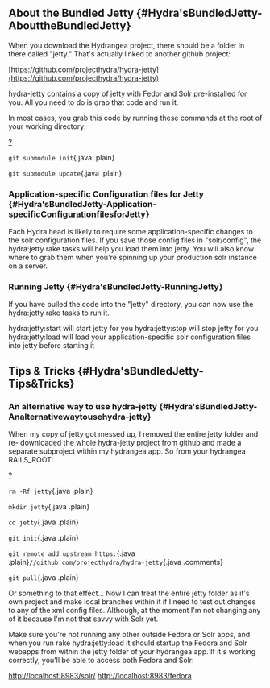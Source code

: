 ## About the Bundled Jetty {#Hydra'sBundledJetty-AbouttheBundledJetty}

When you download the Hydrangea project, there should be a folder in
 there called "jetty." That's actually linked to another github
 project:

[https://github.com/projecthydra/hydra-jetty](https://github.com/projecthydra/hydra-jetty)

hydra-jetty contains a copy of jetty with Fedor and Solr pre-installed for you. All you need to do is grab that code and run it.

In most cases, you grab this code by running these commands at the root of your working directory:

[?](#)

`git submodule init`{.java .plain}

`git submodule update`{.java .plain}

### Application-specific Configuration files for Jetty {#Hydra'sBundledJetty-Application-specificConfigurationfilesforJetty}

Each Hydra head is likely to require some application-specific changes to the solr configuration files. If you save those config files in "solr/config", the hydra:jetty rake tasks will help you load them into jetty. You will also know where to grab them when you're spinning up your production solr instance on a server.

### Running Jetty {#Hydra'sBundledJetty-RunningJetty}

If you have pulled the code into the "jetty" directory, you can now use the hydra:jetty rake tasks to run it.

hydra:jetty:start will start jetty for you
 hydra:jetty:stop will stop jetty for you
 hydra:jetty:load will load your application-specific solr configuration files into jetty before starting it

## Tips & Tricks {#Hydra'sBundledJetty-Tips&Tricks}

### An alternative way to use hydra-jetty {#Hydra'sBundledJetty-Analternativewaytousehydra-jetty}

When my copy of jetty got messed up, I removed the entire jetty folder and re-
 downloaded the whole hydra-jetty project from github and made a
 separate subproject within my hydrangea app. So from your hydrangea
 RAILS\_ROOT:

[?](#)

`rm -Rf jetty`{.java .plain}

`mkdir jetty`{.java .plain}

`cd jetty`{.java .plain}

`git init`{.java .plain}

`git remote add upstream https:`{.java .plain}`//github.com/projecthydra/hydra-jetty`{.java .comments}

`git pull`{.java .plain}

Or something to that effect... Now I can treat the entire jetty
 folder as it's own project and make local branches within it if I need
 to test out changes to any of the xml config files. Although, at the
 moment I'm not changing any of it because I'm not that savvy with Solr
 yet.

Make sure you're not running any other outside Fedora or Solr apps,
 and when you run rake hydra:jetty:load it should startup the Fedora
 and Solr webapps from within the jetty folder of your hydrangea app.
 If it's working correctly, you'll be able to access both Fedora and
 Solr:

<http://localhost:8983/solr/> <http://localhost:8983/fedora>
